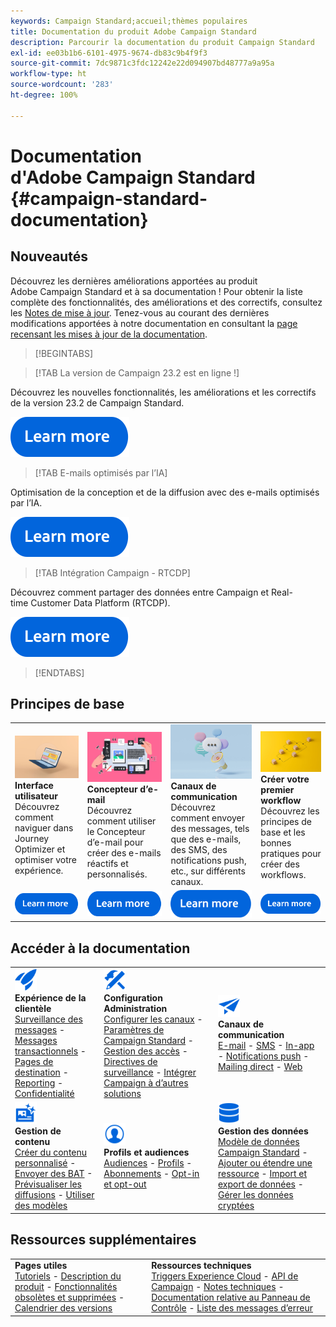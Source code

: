```yaml
---
keywords: Campaign Standard;accueil;thèmes populaires
title: Documentation du produit Adobe Campaign Standard
description: Parcourir la documentation du produit Campaign Standard
exl-id: ee03b1b6-6101-4975-9674-db83c9b4f9f3
source-git-commit: 7dc9871c3fdc12242e22d094907bd48777a9a95a
workflow-type: ht
source-wordcount: '283'
ht-degree: 100%

---
```


# Documentation d&#39;Adobe Campaign Standard {#campaign-standard-documentation}

## Nouveautés

Découvrez les dernières améliorations apportées au produit Adobe Campaign Standard et à sa documentation ! Pour obtenir la liste complète des fonctionnalités, des améliorations et des correctifs, consultez les [Notes de mise à jour](rn/using/release-notes.md). Tenez-vous au courant des dernières modifications apportées à notre documentation en consultant la [page recensant les mises à jour de la documentation](rn/using/documentation-updates.md).

>[!BEGINTABS]

>[!TAB La version de Campaign 23.2 est en ligne !]

Découvrez les nouvelles fonctionnalités, les améliorations et les correctifs de la version 23.2 de Campaign Standard.

[![image](assets/do-not-localize/learn-more-button.svg)](rn/using/release-notes.md)

>[!TAB E-mails optimisés par l’IA]

Optimisation de la conception et de la diffusion avec des e-mails optimisés par l’IA.

[![image](assets/do-not-localize/learn-more-button.svg)](sending/using/predictive.md)

>[!TAB Intégration Campaign - RTCDP]

Découvrez comment partager des données entre Campaign et Real-time Customer Data Platform (RTCDP).

[![image](assets/do-not-localize/learn-more-button.svg)](integrating/using/get-started-sources-destinations.md)

>[!ENDTABS]

## Principes de base

<table style="table-layout:fixed">
  <tr style="border: 0;">
    <td>
    <a href="start/using/about-the-interface.md"><img src="assets/do-not-localize/start-interface.jpeg"></a>
    <div><strong>Interface utilisateur</strong><br/>Découvrez comment naviguer dans Journey Optimizer et optimiser votre expérience.</div>
    </td>
    <td>
    <a href="designing/using/designing-content-in-adobe-campaign.md"><img src="assets/do-not-localize/start-designer.png"></a>
    <div><strong>Concepteur d’e-mail</strong><br/>Découvrez comment utiliser le Concepteur d’e-mail pour créer des e-mails réactifs et personnalisés.</div>
    </td>
    <td>
    <a href="channels/using/get-started-communication-channels.md"><img src="assets/do-not-localize/start-deliveries.jpeg"></a>
    <div><strong>Canaux de communication</strong><br/>Découvrez comment envoyer des messages, tels que des e-mails, des SMS, des notifications push, etc., sur différents canaux.
    </td>
    <td>
    <a href="automating/using/building-a-workflow.md"><img src="assets/do-not-localize/start-workflows.jpeg"></a>
    <div><strong>Créer votre premier workflow</strong><br/>Découvrez les principes de base et les bonnes pratiques pour créer des workflows.</div>
    </td>
  </tr>
  <tr style="border: 0;">
    <td align="center"><a href="start/using/about-the-interface.md"><img src="assets/do-not-localize/learn-more-button.svg"></a></td>
    <td align="center"><a href="designing/using/designing-content-in-adobe-campaign.md"><img src="assets/do-not-localize/learn-more-button.svg"></a></td>
    <td align="center"><a href="channels/using/get-started-communication-channels.md"><img src="assets/do-not-localize/learn-more-button.svg"></a></td>
    <td align="center"><a href="automating/using/building-a-workflow.md"><img src="assets/do-not-localize/learn-more-button.svg"></a></td>
    </tr>
</table>

## Accéder à la documentation

<table style="table-layout:auto">
  <tr style="border: 0;">
    <td>
      <img src="assets/do-not-localize/icon-quick-start.svg" width="35px"><br/>
      <strong>Expérience de la clientèle</strong><br/><a href="sending/using/track-and-monitor.md">Surveillance des messages</a> - <a href="channels/using/getting-started-with-transactional-msg.md">Messages transactionnels</a> - <a href="channels/using/getting-started-with-landing-pages.md">Pages de destination</a> - <a href="reporting/using/about-dynamic-reports.md">Reporting</a> - <a href="start/using/privacy-management.md">Confidentialité</a>
    </td>
    <td>
      <img src="assets/do-not-localize/icon-configure.svg" width="35px"><br/>
      <strong>Configuration<br/>Administration</strong><br/><a href="administration/using/about-channel-configuration.md">Configurer les canaux</a> - <a href="administration/using/about-campaign-standard-settings.md">Paramètres de Campaign Standard</a>  - <a href="administration/using/about-access-management.md">Gestion des accès</a> - <a href="administration/using/monitoring-guidelines.md">Directives de surveillance</a> - <a href="integrating/using/get-started-campaign-integrations.md">Intégrer Campaign à d’autres solutions</a>
    </td>
    <td>
      <img src="assets/do-not-localize/icon-campaign.svg" width="35px"><br/>
      <strong>Canaux de communication</strong><br/><a href="channels/using/about-emails.md">E-mail</a> - <a href="channels/using/about-sms-messages.md">SMS</a> - <a href="channels/using/about-in-app-messaging.md">In-app</a> - <a href="channels/using/about-push-notifications.md">Notifications push</a> - <a href="channels/using/about-direct-mail.md">Mailing direct</a> - <a href="channels/using/about-direct-mail.md">Web</a>
    </td>
  </tr>
  <tr style="border: 0;">
    <td>
      <img src="assets/do-not-localize/icon-content.svg" width="35px"><br/>
      <strong>Gestion de contenu</strong><br/><a href="sending/using/design-and-personalize.md">Créer du contenu personnalisé</a> - <a href="sending/using/sending-proofs.md">Envoyer des BAT</a> - <a href="sending/using/previewing-messages.md">Prévisualiser les diffusions</a> - <a href="sending/using/use-templates.md">Utiliser des modèles</a>
    </td>
    <td>
      <img src="assets/do-not-localize/icon_profile-audience.svg" width="35px"><br/>
      <strong>Profils et audiences</strong><br/><a href="audiences/using/about-audiences.md">Audiences</a> - <a href="audiences/using/about-profiles.md">Profils</a> - <a href="audiences/using/about-subscriptions.md">Abonnements</a> - <a href="audiences/using/about-opt-in-and-opt-out-in-campaign.md">Opt-in et opt-out</a>
    </td>
    <td>
      <img src="assets/do-not-localize/icon-data.svg" width="35px"><br/>
      <strong>Gestion des données</strong><br/><a href="developing/using/data-model-concepts.md">Modèle de données Campaign Standard</a> - <a href="developing/using/key-steps-to-add-a-resource.md">Ajouter ou étendre une ressource</a> - <a href="automating/using/about-data-import-and-export.md">Import et export de données</a> - <a href="automating/using/managing-encrypted-data.md">Gérer les données cryptées</a>
    </td>
  </tr>
</table>

## Ressources supplémentaires

<table style="table-layout:fixed"><tr style="border: 0;">
<td><strong>Pages utiles</strong><br/>
<a href="https://experienceleague.adobe.com/docs/campaign-standard-learn/tutorials/overview.html?lang=fr" target="_blank">Tutoriels</a> - <a href="https://helpx.adobe.com/fr/legal/product-descriptions/campaign-standard.html" target="_blank">Description du produit</a> - <a href="rn/using/deprecated-features.md">Fonctionnalités obsolètes et supprimées</a> - <a href="rn/using/release-planning.md">Calendrier des versions</a>
</td>
<td><strong>Ressources techniques</strong><br/>
<a href="integrating/using/about-adobe-experience-cloud-triggers.md">Triggers Experience Cloud</a> - <a href="api/using/get-started-apis.md">API de Campaign</a> - <a href="https://helpx.adobe.com/fr/campaign/kb/acs-article-list.html" target="blank">Notes techniques</a> - <a href="https://experienceleague.adobe.com/docs/control-panel/using/control-panel-home.html?lang=fr" target="_blank">Documentation relative au Panneau de Contrôle</a> - <a href="https://experienceleague.adobe.com/developer/campaign-errors/error_codes.html">Liste des messages d’erreur</a>
</td>
</tr></table>